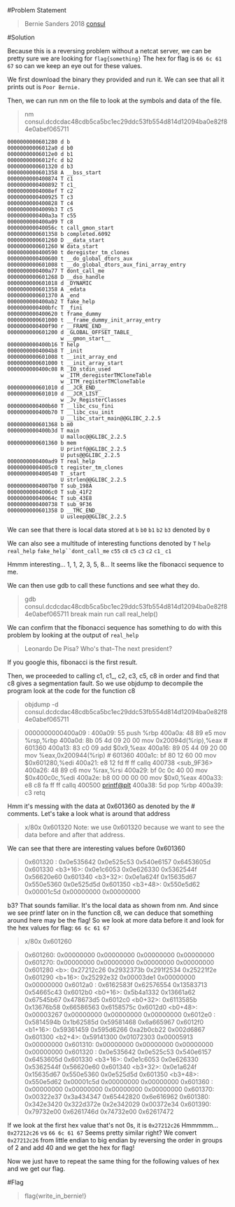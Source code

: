 #Problem Statement

>Bernie Sanders 2018
>[consul](https://s3.amazonaws.com/hackthevote/consul.dcdcdac48cdb5ca5bc1ec29ddc53fb554d814d12094ba0e82f84e0abef065711)

#Solution

Because this is a reversing problem without a netcat server, we can be pretty sure we are looking for `flag{something}`
The hex for flag is `66 6c 61 67` so can we keep an eye out for these values.

We first download the binary they provided and run it. We can see that all it prints out is `Poor Bernie.`

Then, we can run nm on the file to look at the symbols and data of the file.

>nm consul.dcdcdac48cdb5ca5bc1ec29ddc53fb554d814d12094ba0e82f84e0abef065711

```
0000000000601280 d b
00000000006012a0 d b0
00000000006012e0 d b1
00000000006012fc d b2
0000000000601320 d b3
0000000000601358 A __bss_start
0000000000400874 T c1
0000000000400892 T c1_
00000000004008ef T c2
0000000000400925 T c3
0000000000400828 T c4
00000000004009b3 T c5
0000000000400a3a T c55
0000000000400a09 T c8
000000000040056c t call_gmon_start
0000000000601358 b completed.6092
0000000000601260 D __data_start
0000000000601260 W data_start
0000000000400590 t deregister_tm_clones
0000000000400600 t __do_global_dtors_aux
0000000000601008 t __do_global_dtors_aux_fini_array_entry
0000000000400a77 T dont_call_me
0000000000601268 D __dso_handle
0000000000601018 d _DYNAMIC
0000000000601358 A _edata
0000000000601370 A _end
0000000000400ab2 T fake_help
0000000000400bfc T _fini
0000000000400620 t frame_dummy
0000000000601000 t __frame_dummy_init_array_entry
0000000000400f90 r __FRAME_END__
0000000000601200 d _GLOBAL_OFFSET_TABLE_
                 w __gmon_start__
0000000000400b16 T help
00000000004004b8 T _init
0000000000601008 t __init_array_end
0000000000601000 t __init_array_start
0000000000400c08 R _IO_stdin_used
                 w _ITM_deregisterTMCloneTable
                 w _ITM_registerTMCloneTable
0000000000601010 d __JCR_END__
0000000000601010 d __JCR_LIST__
                 w _Jv_RegisterClasses
0000000000400b60 T __libc_csu_fini
0000000000400b70 T __libc_csu_init
                 U __libc_start_main@@GLIBC_2.2.5
0000000000601368 b m0
0000000000400b3d T main
                 U malloc@@GLIBC_2.2.5
0000000000601360 b mem
                 U printf@@GLIBC_2.2.5
                 U puts@@GLIBC_2.2.5
0000000000400ad9 T real_help
00000000004005c0 t register_tm_clones
0000000000400540 T _start
                 U strlen@@GLIBC_2.2.5
00000000004007b0 T sub_198A
00000000004006c0 T sub_41F2
000000000040064c T sub_43E8
0000000000400738 T sub_9F36
0000000000601358 D __TMC_END__
                 U usleep@@GLIBC_2.2.5
```	 

We can see that there is local data stored at `b` `b0` `b1` `b2` `b3` denoted by `0`

We can also see a multitude of interesting functions denoted by `T`
`help` `real_help` `fake_help``dont_call_me` `c55` `c8` `c5` `c3` `c2` `c1_` `c1`

Hmmm interesting... 1, 1, 2, 3, 5, 8... It seems like the fibonacci sequence to me.

We can then use gdb to call these functions and see what they do.

>gdb consul.dcdcdac48cdb5ca5bc1ec29ddc53fb554d814d12094ba0e82f84e0abef065711
>break main
>run
>call real_help()

We can confirm that the fibonacci sequence has something to do with this problem by looking at the output of `real_help`

>Leonardo De Pisa? Who's that–The next president?

If you google this, fibonacci is the first result.

Then, we proceeded to calling c1, c1_, c2, c3, c5, c8 in order and find that c8 gives a segmentation fault. So we use objdump to decompile the program look at the code for the function c8

>objdump -d consul.dcdcdac48cdb5ca5bc1ec29ddc53fb554d814d12094ba0e82f84e0abef065711

>0000000000400a09 <c8>:
>  400a09:       55                      push   %rbp
>  400a0a:       48 89 e5                mov    %rsp,%rbp
>  400a0d:       8b 05 4d 09 20 00       mov    0x20094d(%rip),%eax        # 601360 <mem>
>  400a13:       83 c0 09                add    $0x9,%eax
>  400a16:       89 05 44 09 20 00       mov    %eax,0x200944(%rip)        # 601360 <mem>
>  400a1c:       bf 80 12 60 00          mov    $0x601280,%edi
>  400a21:       e8 12 fd ff ff          callq  400738 <sub_9F36>
>  400a26:       48 89 c6                mov    %rax,%rsi
>  400a29:       bf 0c 0c 40 00          mov    $0x400c0c,%edi
>  400a2e:       b8 00 00 00 00          mov    $0x0,%eax
>  400a33:       e8 c8 fa ff ff          callq  400500 <printf@plt>
>  400a38:       5d                      pop    %rbp
>  400a39:       c3                      retq

Hmm it's messing with the data at 0x601360 as denoted by the # comments. Let's take a look what is around that address

>x/80x 0x601320
>Note: we use 0x601320 because we want to see the data before and after that address.

We can see that there are interesting values before 0x601360

>0x601320 <b3>:  0x0e535642      0x0e525c53      0x540e6157      0x6453605d
>0x601330 <b3+16>:       0x0e1c6053      0x0e626330      0x5362544f      0x56620e60
>0x601340 <b3+32>:       0x0e1a624f      0x15635d67      0x550e5360      0x0e525d5d
>0x601350 <b3+48>:       0x550e5d62      0x00001c5d      0x00000000      0x00000000

b3? That sounds familiar. It's the local data as shown from nm. And since we see printf later on in the function c8, we can deduce that something around here may be the flag! So we look at more data before it and look for the hex values for flag: `66 6c 61 67`

>x/80x 0x601260

>0x601260:       0x00000000      0x00000000      0x00000000      0x00000000
>0x601270:       0x00000000      0x00000000      0x00000000      0x00000000
>0x601280 \<b>:   0x27212c26      0x2932373b      0x291f2534      0x25221f2e
>0x601290 <b+16>:        0x25292e32      0x00003de1      0x00000000      0x00000000
>0x6012a0 <b0>:  0x6162583f      0x62576554      0x13583713      0x54665c43
>0x6012b0 <b0+16>:       0x5b4a1332      0x13661a62      0x67545b67      0x478673d5
>0x6012c0 <b0+32>:       0x6113585b      0x13676b58      0x66586563      0x6158575c
>0x6012d0 <b0+48>:       0x00003267      0x00000000      0x00000000      0x00000000
>0x6012e0 <b1>:  0x5814594b      0x1b62585d      0x59581468      0x6a665967
>0x6012f0 <b1+16>:       0x59361459      0x595d6266      0xa2b0cb22      0x002d6867
>0x601300 <b2+4>:        0x59141300      0x01072303      0x00005913      0x00000000
>0x601310:       0x00000000      0x00000000      0x00000000      0x00000000
>0x601320 <b3>:  0x0e535642      0x0e525c53      0x540e6157      0x6453605d
>0x601330 <b3+16>:       0x0e1c6053      0x0e626330      0x5362544f      0x56620e60
>0x601340 <b3+32>:       0x0e1a624f      0x15635d67      0x550e5360      0x0e525d5d
>0x601350 <b3+48>:       0x550e5d62      0x00001c5d      0x00000000      0x00000000
>0x601360 <mem>: 0x00000000      0x00000000      0x00000000      0x00000000
>0x601370:       0x00322e37      0x3a434347      0x65442820      0x6e616962
>0x601380:       0x342e3420      0x322d372e      0x2e342029      0x00372e34
>0x601390:       0x79732e00      0x6261746d      0x74732e00      0x62617472

If we look at the first hex value that's not 0s, it is `0x27212c26`
Hmmmmm... `0x27212c26` vs `66 6c 61 67` Seems pretty similar right?
We convert `0x27212c26` from little endian to big endian by reversing the order in groups of 2 and add 40 and we get the hex for flag!

Now we just have to repeat the same thing for the following values of hex and we get our flag.

#Flag

>flag{write_in_bernie!}
